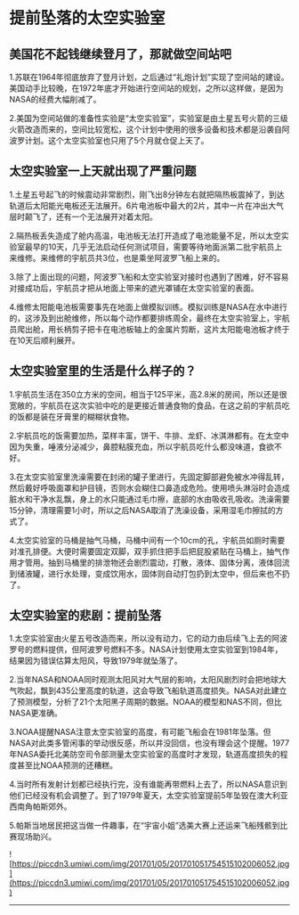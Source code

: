 # 提前坠落的太空实验室

## 美国花不起钱继续登月了，那就做空间站吧

1.苏联在1964年彻底放弃了登月计划，之后通过“礼炮计划”实现了空间站的建设。美国动手比较晚，在1972年底才开始进行空间站的规划，之所以这样做，是因为NASA的经费大幅削减了。

2.美国为空间站做的准备性实验是“太空实验室”，实验室是由土星五号火箭的三级火箭改造而来的，空间比较宽松，这个计划中使用的很多设备和技术都是沿袭自阿波罗计划。这个太空实验室也只用了5个月就仓促上天了。

## 太空实验室一上天就出现了严重问题

1.土星五号起飞的时候震动非常剧烈，刚飞出8分钟左右就把隔热板震掉了，到达轨道后太阳能光电板还无法展开。6片电池板中最大的2片，其中一片在冲出大气层时颠飞了，还有一个无法展开对着太阳。

2.隔热板丢失造成了舱内高温，电池板无法打开造成了电池能量不足，所以太空实验室最早的10天，几乎无法启动任何测试项目，需要等待地面派第二批宇航员上来维修。来维修的宇航员共3位，也是乘坐阿波罗飞船上来的。

3.除了上面出现的问题，阿波罗飞船和太空实验室对接时也遇到了困难，好不容易对接成功后，宇航员才把从地面上带来的遮光罩铺在太空实验室的表面。

4.维修太阳能电池板需要事先在地面上做模拟训练。模拟训练是NASA在水中进行的，这涉及到出舱维修，所以每个动作都要排练周全，最终在太空实验室上，宇航员爬出舱，用长柄剪子把卡在电池板轴上的金属片剪断，这片太阳能电池板才终于在10天后顺利展开。

## 太空实验室里的生活是什么样子的？

1.宇航员生活在350立方米的空间，相当于125平米，高2.8米的房间，所以还是很宽敞的，宇航员在这次实验中吃的是更接近普通食物的食品，在这之前的宇航员吃的饭都是装在牙膏里的糊糊状食物。

2.宇航员吃的饭需要加热，菜样丰富，饼干、牛排、龙虾、冰淇淋都有。在太空中因为失重，唾液分泌减少，鼻腔粘膜充血，所以宇航员吃什么都没味道，食欲不好。

3.在太空实验室里洗澡需要在封闭的罐子里进行，先固定脚部避免被水冲得乱转，然后戴好呼吸面罩和护目镜，否则水会糊住口鼻造成危险。使用喷头淋浴时会造成脏水和干净水乱飘，身上的水只能通过毛巾擦，底部的水由吸收孔吸收。洗澡需要15分钟，清理需要1小时，所以之后NASA取消了洗澡设备，采用湿毛巾擦拭的方式了。

4.太空实验室的马桶是抽气马桶，马桶中间有一个10cm的孔，宇航员如厕时需要对准孔排便。大便时需要固定双脚，双手抓住把手后把屁股紧贴在马桶上，抽气作用才管用。抽到马桶里的排泄物还会剧烈震动，打散，液体、固体分离，液体回流到储液罐，进行水处理，变成饮用水，固体则自动打包扔到太空中，但后来也不扔了。

## 太空实验室的悲剧：提前坠落

1.太空实验室由火星五号改造而来，所以没有动力，它的动力由后续飞上去的阿波罗号的燃料提供，但阿波罗号燃料不多。NASA计划使用太空实验室到1984年，结果因为错误估算太阳风，导致1979年就坠落了。

2.当年NASA和NOAA同时观测太阳风对大气层的影响，太阳风剧烈时会把地球大气吹起，飘到435公里高度的轨道，这会导致飞船轨道高度损失。NASA对此建立了预测模型，分析了21个太阳黑子周期的数据。NOAA的模型和NAS不同，但比NASA更准确。

3.NOAA提醒NASA注意太空实验室的高度，有可能飞船会在1981年坠落。但NASA对此类多管闲事的举动很反感，所以并没回信，也没有理会这个提醒。1977年NASA委托北美防空司令部测量太空实验室的高度时才发现，轨道高度损失的程度甚至比NOAA预测的还糟糕。

4.当时所有发射计划都已经执行完，没有谁能再带燃料上去了，所以NASA意识到他们已经没有机会调整了。到了1979年夏天，太空实验室提前5年坠毁在澳大利亚西南角帕斯郊外。

5.帕斯当地居民把这当做一件趣事，在“宇宙小姐”选美大赛上还运来飞船残骸到比赛现场助兴。

![https://piccdn3.umiwi.com/img/201701/05/201701051754515102006052.jpg](https://piccdn3.umiwi.com/img/201701/05/201701051754515102006052.jpg)

---
